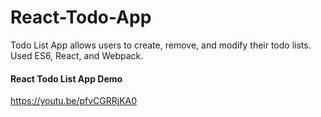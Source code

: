 # React-Todo-App
Todo List App allows users to create, remove, and modify their todo lists. Used ES6, React, and Webpack.

#### React Todo List App Demo 
https://youtu.be/pfvCGRRjKA0
